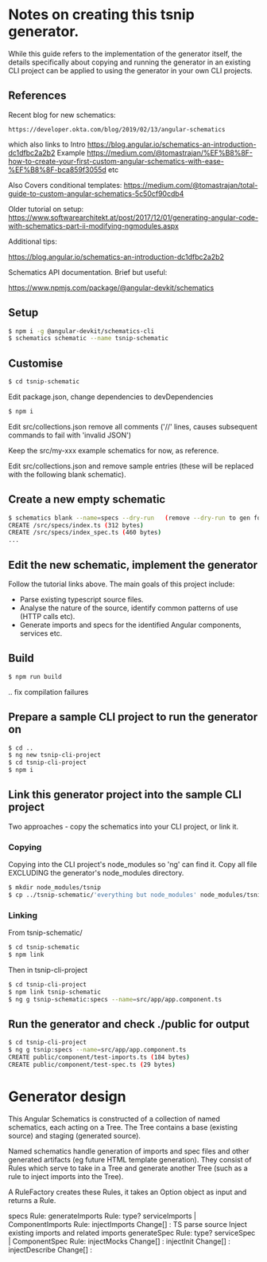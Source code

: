 
# Notes on creating this tsnip generator.

While this guide refers to the implementation of the generator itself, the details
specifically about copying and running the generator in an existing CLI project can be applied to using the generator in your own CLI projects.

## References

Recent blog for new schematics:

    https://developer.okta.com/blog/2019/02/13/angular-schematics
  which also links to 
    Intro https://blog.angular.io/schematics-an-introduction-dc1dfbc2a2b2
    Example https://medium.com/@tomastrajan/%EF%B8%8F-how-to-create-your-first-custom-angular-schematics-with-ease-%EF%B8%8F-bca859f3055d
    etc
    
Also
  Covers conditional templates:
    https://medium.com/@tomastrajan/total-guide-to-custom-angular-schematics-5c50cf90cdb4

Older tutorial on setup:
    https://www.softwarearchitekt.at/post/2017/12/01/generating-angular-code-with-schematics-part-ii-modifying-ngmodules.aspx

Additional tips: 

   https://blog.angular.io/schematics-an-introduction-dc1dfbc2a2b2

Schematics API documentation. Brief but useful:

   https://www.npmjs.com/package/@angular-devkit/schematics

## Setup

```bash
$ npm i -g @angular-devkit/schematics-cli
$ schematics schematic --name tsnip-schematic
```

## Customise

```bash
$ cd tsnip-schematic
```

Edit package.json, change dependencies to devDependencies

```bash
$ npm i
```

Edit src/collections.json remove all comments ('//' lines, causes subsequent commands to fail with 'invalid JSON')

Keep the src/my-xxx example schematics for now, as reference.

Edit src/collections.json and remove sample entries (these will be replaced with the following blank schematic).

## Create a new empty schematic

```bash
$ schematics blank --name=specs --dry-run   (remove --dry-run to gen for real)
CREATE /src/specs/index.ts (312 bytes)
CREATE /src/specs/index_spec.ts (460 bytes)
...
```

## Edit the new schematic, implement the generator

Follow the tutorial links above. The main goals of this project include:

  * Parse existing typescript source files.
  * Analyse the nature of the source, identify common patterns of use (HTTP calls etc).
  * Generate imports and specs for the identified Angular components, services etc.

## Build

```bash
$ npm run build
```
.. fix compilation failures
    
## Prepare a sample CLI project to run the generator on

```bash
$ cd ..
$ ng new tsnip-cli-project
$ cd tsnip-cli-project
$ npm i
```

## Link this generator project into the sample CLI project

Two approaches - copy the schematics into your CLI project, or link it.

### Copying

Copying into the CLI project's node\_modules so 'ng' can find it. Copy all file EXCLUDING the generator's node_modules directory.

```bash
$ mkdir node_modules/tsnip
$ cp ../tsnip-schematic/'everything but node_modules' node_modules/tsnip
```

### Linking

From tsnip-schematic/

```bash
$ cd tsnip-schematic
$ npm link
```

Then in tsnip-cli-project

```bash
$ cd tsnip-cli-project
$ npm link tsnip-schematic
$ ng g tsnip-schematic:specs --name=src/app/app.component.ts
```

## Run the generator and check ./public for output

```bash
$ cd tsnip-cli-project
$ ng g tsnip:specs --name=src/app/app.component.ts
CREATE public/component/test-imports.ts (184 bytes)
CREATE public/component/test-spec.ts (29 bytes)
```

# Generator design

This Angular Schematics is constructed of a collection of named schematics, each acting on a Tree. The Tree contains a base (existing source) and staging (generated source).

Named schematics handle generation of imports and spec files and other generated artifacts (eg future HTML template generation). They consist of Rules which serve to take in a Tree and generate another Tree (such as a rule to inject imports into the Tree).

A RuleFactory creates these Rules, it takes an Option object as input and returns a Rule.

specs Rule:
   generateImports Rule:
      type? serviceImports | ComponentImports Rule:
      injectImports Change[] :
         TS parse source
         Inject existing imports and related imports
   generateSpec Rule:
      type? serviceSpec | ComponentSpec Rule:
      injectMocks Change[] :
      injectInit Change[] :
      injectDescribe Change[] :
      
